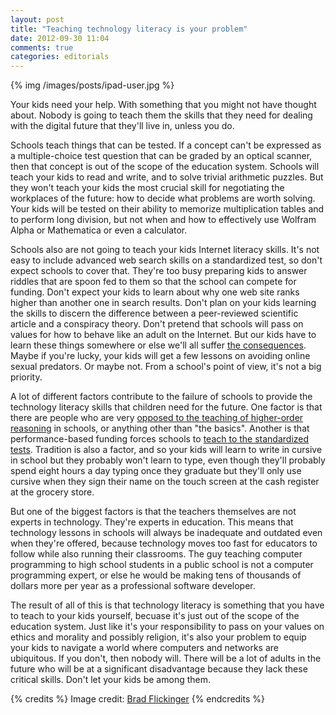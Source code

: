 ```yaml
---
layout: post
title: "Teaching technology literacy is your problem"
date: 2012-09-30 11:04
comments: true
categories: editorials
---
```


{% img /images/posts/ipad-user.jpg %}

Your kids need your help.  With something that you might not have thought about.  Nobody is going to teach them the skills that they need for dealing with the digital future that they'll live in, unless you do.

Schools teach things that can be tested.  If a concept can't be expressed as a multiple-choice test question that can be graded by an optical scanner, then that concept is out of the scope of the education system.  Schools will teach your kids to read and write, and to solve trivial arithmetic puzzles.  But they won't teach your kids the most crucial skill for negotiating the workplaces of the future: how to decide what problems are worth solving.  Your kids will be tested on their ability to memorize multiplication tables and to perform long division, but not when and how to effectively use Wolfram Alpha or Mathematica or even a calculator.

Schools also are not going to teach your kids Internet literacy skills.  It's not easy to include advanced web search skills on a standardized test, so don't expect schools to cover that.  They're too busy preparing kids to answer riddles that are spoon fed to them so that the school can compete for funding.  Don't expect your kids to learn about why one web site ranks higher than another one in search results.  Don't plan on your kids learning the skills to discern the difference between a peer-reviewed scientific article and a conspiracy theory.  Don't pretend that schools will pass on values for how to behave like an adult on the Internet.  But our kids have to learn these things somewhere or else we'll all suffer [the consequences](http://www.guardian.co.uk/commentisfree/2012/sep/26/day-confronted-troll).  Maybe if you're lucky, your kids will get a few lessons on avoiding online sexual predators.  Or maybe not.  From a school's point of view, it's not a big priority.

A lot of different factors contribute to the failure of schools to provide the technology literacy skills that children need for the future.  One factor is that there are people who are very [opposed to the teaching of higher-order reasoning](http://www.deliberatedumbingdown.com/OtherPDFs/B_to_B_Reform_Iserbyt_book.pdf) in schools, or anything other than "the basics".  Another is that performance-based funding forces schools to [teach to the standardized tests](http://www.schoolbook.org/2012/03/07/a-lesson-in-teaching-to-the-test-from-e-b-white).  Tradition is also a factor, and so your kids will learn to write in cursive in school but they probably won't learn to type, even though they'll probably spend eight hours a day typing once they graduate but they'll only use cursive when they sign their name on the touch screen at the cash register at the grocery store.

But one of the biggest factors is that the teachers themselves are not experts in technology.  They're experts in education.  This means that technology lessons in schools will always be inadequate and outdated even when they're offered, because technology moves too fast for educators to follow while also running their classrooms.  The guy teaching computer programming to high school students in a public school is not a computer programming expert, or else he would be making tens of thousands of dollars more per year as a professional software developer.

The result of all of this is that technology literacy is something that you have to teach to your kids yourself, becuase it's just out of the scope of the education system.  Just like it's your responsibility to pass on your values on ethics and morality and possibly religion, it's also your problem to equip your kids to navigate a world where computers and networks are ubiquitous.  If you don't, then nobody will.  There will be a lot of adults in the future who will be at a significant disadvantage because they lack these critical skills.  Don't let your kids be among them.

{% credits %}
  Image credit: [Brad Flickinger](http://www.flickr.com/photos/56155476@N08/6660032213/)
{% endcredits %}
